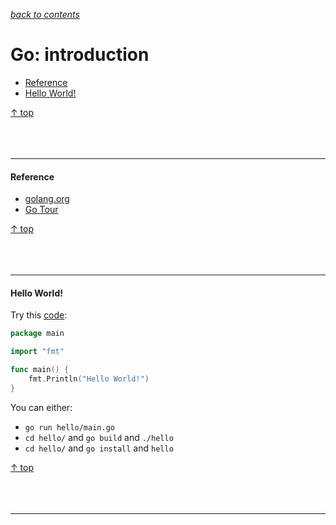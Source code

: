 [*back to contents*](https://github.com/gyuho/learn#contents)<br>

# Go: introduction

- [Reference](#reference)
- [Hello World!](#hello-world)

[↑ top](#go-introduction)
<br><br><br><br><hr>


#### Reference

- [golang.org](http://golang.org/)
- [Go Tour](http://tour.golang.org/welcome/1)

[↑ top](#go-introduction)
<br><br><br><br><hr>


#### Hello World!

Try this [code](http://play.golang.org/p/OccSs5jC9Y):

```go
package main

import "fmt"

func main() {
	fmt.Println("Hello World!")
}
```

You can either:

- `go run hello/main.go`
- `cd hello/` and `go build` and `./hello`
- `cd hello/` and `go install` and `hello`

[↑ top](#go-introduction)
<br><br><br><br><hr>

